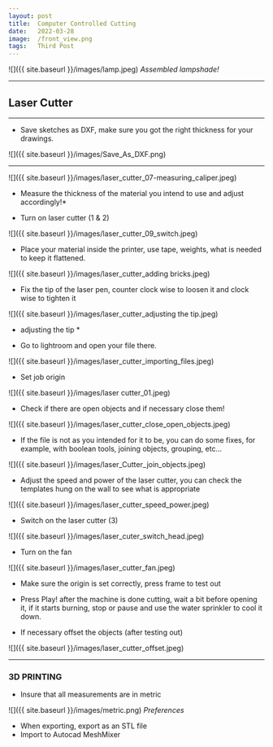 ```yaml
---
layout: post
title:  Computer Controlled Cutting
date:   2022-03-28
image:  /front_view.png
tags:   Third Post
---
```


![]({{ site.baseurl }}/images/lamp.jpeg)
*Assembled lampshade!*




---

## Laser Cutter

---

* Save sketches as DXF, make sure you got the right thickness for your drawings. 

![]({{ site.baseurl }}/images/Save_As_DXF.png)

---

![]({{ site.baseurl }}/images/laser_cutter_07-measuring_caliper.jpeg)
* Measure the thickness of the material you intend to use and adjust accordingly!*

* Turn on laser cutter (1 & 2)

![]({{ site.baseurl }}/images/laser_cutter_09_switch.jpeg)


* Place your material inside the printer, use tape, weights, what is needed to keep it flattened.

![]({{ site.baseurl }}/images/laser_cutter_adding bricks.jpeg)

* Fix the tip of the laser pen, counter clock wise to loosen it and clock wise to tighten it

![]({{ site.baseurl }}/images/laser_cutter_adjusting the tip.jpeg)
* adjusting the tip *

* Go to lightroom and open your file there.

![]({{ site.baseurl }}/images/laser_cutter_importing_files.jpeg)

* Set job origin 

![]({{ site.baseurl }}/images/laser cutter_01.jpeg)

* Check if there are open objects and if necessary close them!

![]({{ site.baseurl }}/images/laser_cutter_close_open_objects.jpeg)

* If the file is not as you intended for it to be, you can do some fixes, for example, with boolean tools, joining objects, grouping, etc...

![]({{ site.baseurl }}/images/laser_Cutter_join_objects.jpeg)

* Adjust the speed and power of the laser cutter, you can check the templates hung on the wall to see what is appropriate

![]({{ site.baseurl }}/images/laser_cutter_speed_power.jpeg)
 
* Switch on the laser cutter (3)

![]({{ site.baseurl }}/images/laser_cuter_switch_head.jpeg)

* Turn on the fan

![]({{ site.baseurl }}/images/laser_cutter_fan.jpeg)

* Make sure the origin is set correctly, press frame to test out

* Press Play! after the machine is done cutting, wait a bit before opening it, if it starts burning, stop or pause and use the water sprinkler to cool it down.

* If necessary offset the objects (after testing out)


![]({{ site.baseurl }}/images/laser_cutter_offset.jpeg)















---

### 3D PRINTING

* Insure that all measurements are in metric

![]({{ site.baseurl }}/images/metric.png)
*Preferences*

* When exporting, export as an STL file 
* Import to Autocad MeshMixer







